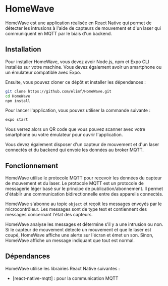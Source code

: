 # HomeWave

HomeWave est une application réalisée en React Native qui permet de détecter les intrusions à l'aide de capteurs de mouvement et d'un laser qui communiquent en MQTT par le biais d'un backend.
## Installation

Pour installer HomeWave, vous devez avoir Node.js, npm et Expo CLI installés sur votre machine. Vous devez également avoir un smartphone ou un émulateur compatible avec Expo.

Ensuite, vous pouvez cloner ce dépôt et installer les dépendances :

```bash
git clone https://github.com/elimf/HomeWave.git
cd HomeWave
npm install
```

Pour lancer l'application, vous pouvez utiliser la commande suivante :

```bash
expo start
```

Vous verrez alors un QR code que vous pouvez scanner avec votre smartphone ou votre émulateur pour ouvrir l'application.



Vous devez également disposer d'un capteur de mouvement et d'un laser connectés et du backend qui envoie les données au broker MQTT. 

## Fonctionnement

HomeWave utilise le protocole MQTT pour recevoir les données du capteur de mouvement et du laser. Le protocole MQTT est un protocole de messagerie léger basé sur le principe de publication/abonnement. Il permet d'établir une communication bidirectionnelle entre des appareils connectés.

HomeWave s'abonne au topic `object` et reçoit les messages envoyés par le microcontrôleur. Les messages sont de type text et contiennent des messages concernant l'état des capteurs.


HomeWave analyse les messages et détermine s'il y a une intrusion ou non. Si le capteur de mouvement détecte un mouvement et que le laser est coupé, HomeWave affiche une alerte sur l'écran et émet un son. Sinon, HomeWave affiche un message indiquant que tout est normal.

## Dépendances

HomeWave utilise les librairies React Native suivantes :

- [react-native-mqtt] : pour la communication MQTT
